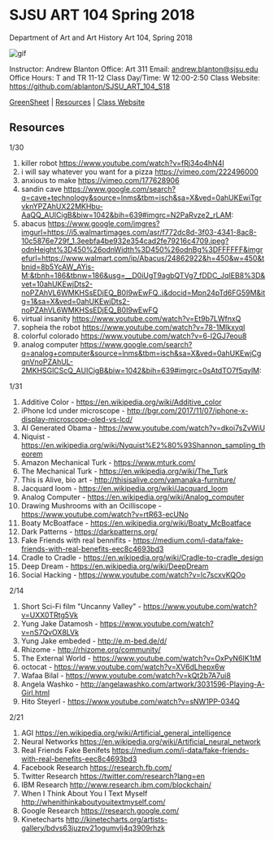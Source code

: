 **SJSU ART 104 Spring 2018**
======================
Department of Art and Art History
Art 104, Spring 2018

![gif](http://i.imgur.com/zdzDxsA.gif)

Instructor: Andrew Blanton
Office: Art 311
Email: andrew.blanton@sjsu.edu
Office Hours: T and TR 11-12
Class Day/Time: W 12:00-2:50
Class Website: https://github.com/ablanton/SJSU_ART_104_S18

[GreenSheet](https://github.com/ablanton/SJSU_ART_104_S18/blob/master/GREENSHEET.md)
| [Resources](https://github.com/ablanton/SJSU_ART_104_S18/blob/master/RESOURCES.md)
| [Class Website](https://github.com/ablanton/SJSU_ART_104_S18)

Resources
---------
1/30
1. killer robot https://www.youtube.com/watch?v=fRj34o4hN4I
2. i will say whatever you want for a pizza https://vimeo.com/222496000
3. anxious to make https://vimeo.com/177628906
4. sandin cave https://www.google.com/search?q=cave+technology&source=lnms&tbm=isch&sa=X&ved=0ahUKEwiTgrvknYPZAhUX22MKHbu-AaQQ_AUICigB&biw=1042&bih=639#imgrc=N2PaRvze2_rLAM:
5. abacus https://www.google.com/imgres?imgurl=https://i5.walmartimages.com/asr/f772dc8d-3f03-4341-8ac8-10c5876e729f_1.3eebfa4be932e354cad2fe79216c4709.jpeg?odnHeight%3D450%26odnWidth%3D450%26odnBg%3DFFFFFF&imgrefurl=https://www.walmart.com/ip/Abacus/24862922&h=450&w=450&tbnid=8b5YcAW_AYis-M:&tbnh=186&tbnw=186&usg=__D0iUgT9agbQTVg7_fDDC_JqIEB8%3D&vet=10ahUKEwjDts2-noPZAhVL6WMKHSsEDjEQ_B0I9wEwFQ..i&docid=Mpn24pTd6FG59M&itg=1&sa=X&ved=0ahUKEwjDts2-noPZAhVL6WMKHSsEDjEQ_B0I9wEwFQ
6. virtual insanity https://www.youtube.com/watch?v=Et9b7LWfnxQ
7. sopheia the robot https://www.youtube.com/watch?v=78-1MlkxyqI
8. colorful colorado https://www.youtube.com/watch?v=6-l2GJ7eou8
9. analog computer https://www.google.com/search?q=analog+computer&source=lnms&tbm=isch&sa=X&ved=0ahUKEwjCgqnVnoPZAhUL-2MKHSGlCScQ_AUICigB&biw=1042&bih=639#imgrc=0sAtdTO7f5qylM:

1/31
1. Additive Color - https://en.wikipedia.org/wiki/Additive_color
2. iPhone lcd under microscope - http://bgr.com/2017/11/07/iphone-x-display-microscope-oled-vs-lcd/
3. AI Generated Obama - https://www.youtube.com/watch?v=dkoi7sZvWiU
4. Niquist - https://en.wikipedia.org/wiki/Nyquist%E2%80%93Shannon_sampling_theorem
5. Amazon Mechanical Turk - https://www.mturk.com/
6. The Mechanical Turk - https://en.wikipedia.org/wiki/The_Turk
7. This is Alive, bio art - http://thisisalive.com/yamanaka-furniture/
8. Jacquard loom - https://en.wikipedia.org/wiki/Jacquard_loom
9. Analog Computer - https://en.wikipedia.org/wiki/Analog_computer
10. Drawing Mushrooms with an Ocilliscope - https://www.youtube.com/watch?v=rtR63-ecUNo
11. Boaty McBoatface - https://en.wikipedia.org/wiki/Boaty_McBoatface
12. Dark Patterns - https://darkpatterns.org/
13. Fake Friends with real bennifits - https://medium.com/i-data/fake-friends-with-real-benefits-eec8c4693bd3
14. Cradle to Cradle - https://en.wikipedia.org/wiki/Cradle-to-cradle_design
15. Deep Dream - https://en.wikipedia.org/wiki/DeepDream
16. Social Hacking - https://www.youtube.com/watch?v=lc7scxvKQOo

2/14
1. Short Sci-Fi film "Uncanny Valley" - https://www.youtube.com/watch?v=UXX0TRtg5Vk
2. Yung Jake Datamosh - https://www.youtube.com/watch?v=nS7QvOX8LVk
3. Yung Jake embeded - http://e.m-bed.de/d/
4. Rhizome - http://rhizome.org/community/
5. The External World - https://www.youtube.com/watch?v=OxPyN6IK1tM
6. octocat - https://www.youtube.com/watch?v=XV6dLhepx6w
7. Wafaa Bilal - https://www.youtube.com/watch?v=kQt2b7A7ui8
8. Angela Washko - http://angelawashko.com/artwork/3031596-Playing-A-Girl.html
9. Hito Steyerl - https://www.youtube.com/watch?v=sNW1PP-034Q

2/21
1. AGI https://en.wikipedia.org/wiki/Artificial_general_intelligence
2. Neural Networks https://en.wikipedia.org/wiki/Artificial_neural_network
3. Real Friends Fake Benifets https://medium.com/i-data/fake-friends-with-real-benefits-eec8c4693bd3
4. Facebook Research https://research.fb.com/
5. Twitter Research https://twitter.com/research?lang=en
6. IBM Research http://www.research.ibm.com/blockchain/
7. When I Think About You I Text Myself http://whenithinkaboutyouitextmyself.com/
8. Google Research https://research.google.com/
9. Kinetecharts http://kinetecharts.org/artists-gallery/bdvs63juzpv21ogumvlj4q3909rhzk
